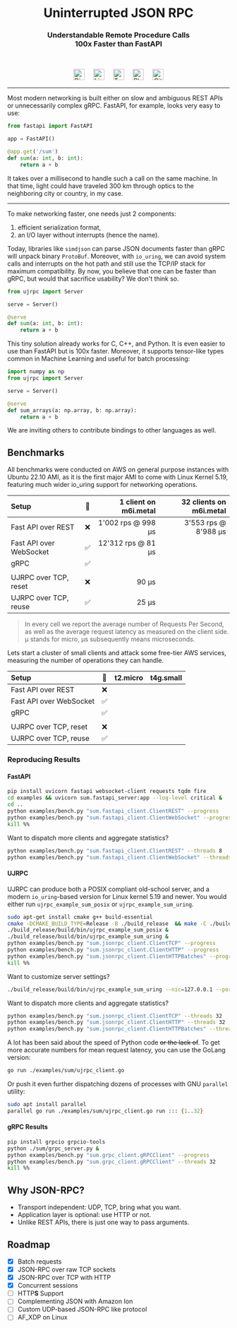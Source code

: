 <h1 align="center">Uninterrupted JSON RPC</h1>
<h3 align="center">
Understandable Remote Procedure Calls<br/>
100x Faster than FastAPI<br/>
</h3>
<br/>

<p align="center">
<a href="https://discord.gg/xuDmpbEDnQ"><img height="25" src="https://github.com/unum-cloud/ukv/raw/main/assets/icons/discord.svg" alt="Discord"></a>
&nbsp;&nbsp;&nbsp;
<a href="https://www.linkedin.com/company/unum-cloud/"><img height="25" src="https://github.com/unum-cloud/ukv/raw/main/assets/icons/linkedin.svg" alt="LinkedIn"></a>
&nbsp;&nbsp;&nbsp;
<a href="https://twitter.com/unum_cloud"><img height="25" src="https://github.com/unum-cloud/ukv/raw/main/assets/icons/twitter.svg" alt="Twitter"></a>
&nbsp;&nbsp;&nbsp;
<a href="https://unum.cloud/post"><img height="25" src="https://github.com/unum-cloud/ukv/raw/main/assets/icons/blog.svg" alt="Blog"></a>
&nbsp;&nbsp;&nbsp;
<a href="https://github.com/unum-cloud/ujrpc"><img height="25" src="https://github.com/unum-cloud/ukv/raw/main/assets/icons/github.svg" alt="GitHub"></a>
</p>

---

Most modern networking is built either on slow and ambiguous REST APIs or unnecessarily complex gRPC. FastAPI, for example, looks very easy to use:

```python
from fastapi import FastAPI

app = FastAPI()

@app.get('/sum')
def sum(a: int, b: int):
    return a + b
```

It takes over a millisecond to handle such a call on the same machine.
In that time, light could have traveled 300 km through optics to the neighboring city or country, in my case.

---

To make networking faster, one needs just 2 components:

1. efficient serialization format,
2. an I/O layer without interrupts (hence the name).

Today, libraries like `simdjson` can parse JSON documents faster than gRPC will unpack binary `ProtoBuf`.
Moreover, with `io_uring`, we can avoid system calls and interrupts on the hot path and still use the TCP/IP stack for maximum compatibility.
By now, you believe that one can be faster than gRPC, but would that sacrifice usability?
We don't think so.

```python
from ujrpc import Server

serve = Server()

@serve
def sum(a: int, b: int):
    return a + b
```

This tiny solution already works for C, C++, and Python.
It is even easier to use than FastAPI but is 100x faster.
Moreover, it supports tensor-like types common in Machine Learning and useful for batch processing:

```python
import numpy as np
from ujrpc import Server

serve = Server()

@serve
def sum_arrays(a: np.array, b: np.array):
    return a + b
```

We are inviting others to contribute bindings to other languages as well.

## Benchmarks

All benchmarks were conducted on AWS on general purpose instances with Ubuntu 22.10 AMI, as it is the first major AMI to come with Linux Kernel 5.19, featuring much wider io_uring support for networking operations.

| Setup                   |   🔁   | 1 client on m6i.metal | 32 clients on m6i.metal |
| :---------------------- | :---: | --------------------: | ----------------------: |
| Fast API over REST      |   ❌   |    1'002 rps @ 998 μs |    3'553 rps @ 8'988 μs |
| Fast API over WebSocket |   ✅   |    12'312 rps @ 81 μs |                         |
| gRPC                    |   ✅   |                       |                         |
|                         |       |                       |                         |
| UJRPC over TCP, reset   |   ❌   |                 90 μs |                         |
| UJRPC over TCP, reuse   |   ✅   |                 25 μs |                         |

> In every cell we report the average number of Requests Per Second, as well as the average request latency as measured on the client side.
> μ stands for micro, μs subsequently means microseconds.

Lets start a cluster of small clients and attack some free-tier AWS services, measuring the number of operations they can handle.

| Setup                   |   🔁   | t2.micro | t4g.small |
| :---------------------- | :---: | -------: | --------: |
| Fast API over REST      |   ❌   |          |           |
| Fast API over WebSocket |   ✅   |          |           |
| gRPC                    |   ✅   |          |           |
|                         |       |          |           |
| UJRPC over TCP, reset   |   ❌   |          |           |
| UJRPC over TCP, reuse   |   ✅   |          |           |


### Reproducing Results

#### FastAPI

```sh
pip install uvicorn fastapi websocket-client requests tqdm fire
cd examples && uvicorn sum.fastapi_server:app --log-level critical &
cd ..
python examples/bench.py "sum.fastapi_client.ClientREST" --progress
python examples/bench.py "sum.fastapi_client.ClientWebSocket" --progress
kill %%
```

Want to dispatch more clients and aggregate statistics?

```sh
python examples/bench.py "sum.fastapi_client.ClientREST" --threads 8
python examples/bench.py "sum.fastapi_client.ClientWebSocket" --threads 8
```

#### UJRPC

UJRPC can produce both a POSIX compliant old-school server, and a modern `io_uring`-based version for Linux kernel 5.19 and newer.
You would either run `ujrpc_example_sum_posix` or `ujrpc_example_sum_uring`.

```sh
sudo apt-get install cmake g++ build-essential
cmake -DCMAKE_BUILD_TYPE=Release -B ./build_release  && make -C ./build_release
./build_release/build/bin/ujrpc_example_sum_posix &
./build_release/build/bin/ujrpc_example_sum_uring &
python examples/bench.py "sum.jsonrpc_client.ClientTCP" --progress
python examples/bench.py "sum.jsonrpc_client.ClientHTTP" --progress
python examples/bench.py "sum.jsonrpc_client.ClientHTTPBatches" --progress
kill %%
```

Want to customize server settings?

```sh
./build_release/build/bin/ujrpc_example_sum_uring --nic=127.0.0.1 --port=8545 --threads=16 --silent=false
```

Want to dispatch more clients and aggregate statistics?

```sh
python examples/bench.py "sum.jsonrpc_client.ClientTCP" --threads 32
python examples/bench.py "sum.jsonrpc_client.ClientHTTP" --threads 32
python examples/bench.py "sum.jsonrpc_client.ClientHTTPBatches" --threads 32
```

A lot has been said about the speed of Python code ~~or the lack of~~.
To get more accurate numbers for mean request latency, you can use the GoLang version:

```sh
go run ./examples/sum/ujrpc_client.go
```

Or push it even further dispatching dozens of processes with GNU `parallel` utility:

```sh
sudo apt install parallel
parallel go run ./examples/sum/ujrpc_client.go run ::: {1..32}
```

#### gRPC Results

```sh
pip install grpcio grpcio-tools
python ./sum/grpc_server.py &
python examples/bench.py "sum.grpc_client.gRPCClient" --progress
python examples/bench.py "sum.grpc_client.gRPCClient" --threads 32
kill %%
```

## Why JSON-RPC?

- Transport independent: UDP, TCP, bring what you want.
- Application layer is optional: use HTTP or not.
- Unlike REST APIs, there is just one way to pass arguments.

## Roadmap

- [x] Batch requests
- [x] JSON-RPC over raw TCP sockets
- [x] JSON-RPC over TCP with HTTP
- [x] Concurrent sessions
- [ ] HTTP**S** Support
- [ ] Complementing JSON with Amazon Ion
- [ ] Custom UDP-based JSON-RPC like protocol
- [ ] AF_XDP on Linux
